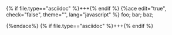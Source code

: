 {% if file.type=="asciidoc" %}+++{% endif %}
{%ace edit="true", check="false", theme="", lang="javascript" %}
foo;
bar;
baz;

{%endace%}
{% if file.type=="asciidoc" %}+++{% endif %}

